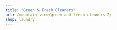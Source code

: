 ```yaml
---
title: "Green & Fresh Cleaners"
url: /mountain-view/green-and-fresh-cleaners-2/
shop: laundry
---
```

